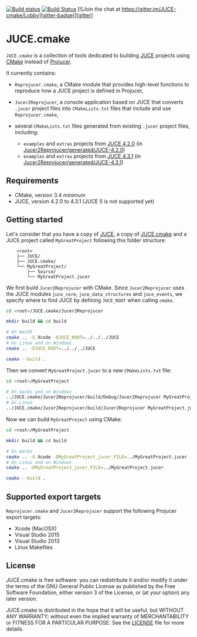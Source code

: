 [![Build status][appveyor-badge]][appveyor]
[![Build Status][travis-ci-badge]][travis-ci]
[![Join the chat at https://gitter.im/JUCE-cmake/Lobby][gitter-badge]][gitter]


# JUCE.cmake

`JUCE.cmake` is a collection of tools dedicated to building [JUCE][juce] projects using
[CMake][cmake] instead of [Projucer][projucer].

It currently contains:

- `Reprojucer.cmake`, a CMake module that provides high-level functions to reproduce how a
JUCE project is defined in Projucer,

- `Jucer2Reprojucer`, a console application based on JUCE that converts `.jucer` project
files into `CMakeLists.txt` files that include and use `Reprojucer.cmake`,

- several `CMakeLists.txt` files generated from existing `.jucer` project files,
including:
  - `examples` and `extras` projects from [JUCE 4.2.0][github-juce-4.2.0] (in
[Jucer2Reprojucer/generated/JUCE-4.2.0](Jucer2Reprojucer/generated/JUCE-4.2.0))
  - `examples` and `extras` projects from [JUCE 4.3.1][github-juce-4.3.1] (in
[Jucer2Reprojucer/generated/JUCE-4.3.1](Jucer2Reprojucer/generated/JUCE-4.3.1))


## Requirements

- CMake, version 3.4 minimum
- JUCE, version 4.2.0 to 4.3.1 (JUCE 5 is not supported yet)


## Getting started

Let's consider that you have a copy of [JUCE][github-juce], a copy of
[JUCE.cmake][github-juce-cmake] and a JUCE project called `MyGreatProject` following this
folder structure:

```
    <root>
    ├── JUCE/
    ├── JUCE.cmake/
    └── MyGreatProject/
        ├── Source/
        └── MyGreatProject.jucer
```

We first build `Jucer2Reprojucer` with CMake. Since `Jucer2Reprojucer` uses the JUCE
modules `juce_core`, `juce_data_structures` and `juce_events`, we specify where to find
JUCE by defining `JUCE_ROOT` when calling `cmake`.

```sh
cd <root>/JUCE.cmake/Jucer2Reprojucer

mkdir build && cd build

# On macOS
cmake .. -G Xcode -DJUCE_ROOT=../../../JUCE
# On Linux and on Windows
cmake .. -DJUCE_ROOT=../../../JUCE

cmake --build .
```

Then we convert `MyGreatProject.jucer` to a new `CMakeLists.txt` file:

```sh
cd <root>/MyGreatProject

# On macOs and on Windows
../JUCE.cmake/Jucer2Reprojucer/build/Debug/Jucer2Reprojucer MyGreatProject.jucer ../JUCE.cmake/cmake/Reprojucer.cmake
# On Linux
../JUCE.cmake/Jucer2Reprojucer/build/Jucer2Reprojucer MyGreatProject.jucer ../JUCE.cmake/cmake/Reprojucer.cmake
```

Now we can build `MyGreatProject` using CMake:

```sh
cd <root>/MyGreatProject

mkdir build && cd build

# On macOs
cmake .. -G Xcode -DMyGreatProject_jucer_FILE=../MyGreatProject.jucer
# On Linux and on Windows
cmake .. -DMyGreatProject_jucer_FILE=../MyGreatProject.jucer

cmake --build .
```


## Supported export targets

`Reprojucer.cmake` and `Jucer2Reprojucer` support the following Projucer export targets:
- Xcode (MacOSX)
- Visual Studio 2015
- Visual Studio 2013
- Linux Makefiles


## License

JUCE.cmake is free software: you can redistribute it and/or modify it under the terms of
the GNU General Public License as published by the Free Software Foundation, either
version 3 of the License, or (at your option) any later version.

JUCE.cmake is distributed in the hope that it will be useful, but WITHOUT ANY WARRANTY;
without even the implied warranty of MERCHANTABILITY or FITNESS FOR A PARTICULAR PURPOSE.
See the [LICENSE](LICENSE) file for more details.


[appveyor-badge]: https://ci.appveyor.com/api/projects/status/github/McMartin/JUCE.cmake?branch=master&svg=true
[appveyor]: https://ci.appveyor.com/project/McMartin/juce-cmake
[cmake]: https://cmake.org/
[github-juce-4.2.0]: https://github.com/WeAreROLI/JUCE/tree/4.2.0
[github-juce-4.3.1]: https://github.com/WeAreROLI/JUCE/tree/4.3.1
[github-juce-cmake]: https://github.com/McMartin/JUCE.cmake
[github-juce]: https://github.com/WeAreROLI/JUCE
[gitter-badge]: https://badges.gitter.im/JUCE-cmake/Lobby.svg
[gitter]: https://gitter.im/JUCE-cmake/Lobby?utm_source=badge&utm_medium=badge&utm_campaign=pr-badge&utm_content=badge
[juce]: https://juce.com/
[projucer]: https://www.juce.com/projucer
[travis-ci-badge]: https://travis-ci.org/McMartin/JUCE.cmake.svg?branch=master
[travis-ci]: https://travis-ci.org/McMartin/JUCE.cmake
